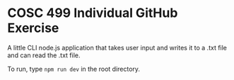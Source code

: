 # COSC 499 Individual GitHub Exercise

A little CLI node.js application that takes user input and writes it to a .txt file and can read the .txt file.

To run, type `npm run dev` in the root directory.
